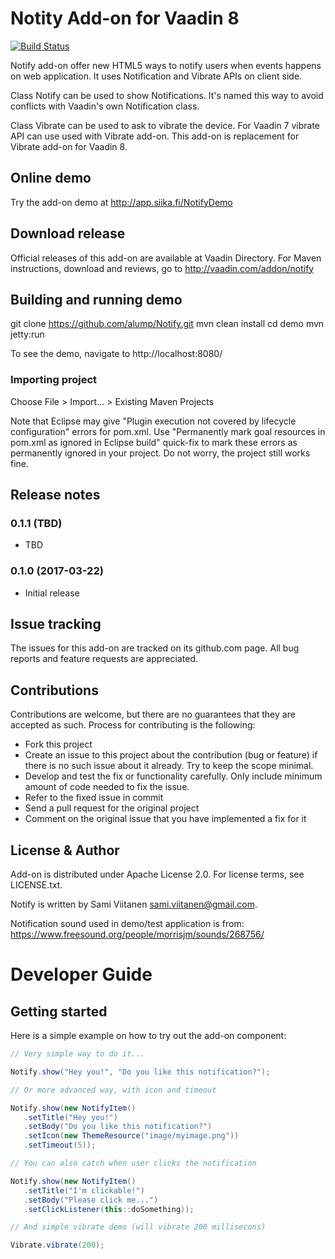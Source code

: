 # Notity Add-on for Vaadin 8

[![Build Status](http://siika.fi:8888/jenkins/job/Notify%20(Vaadin)/badge/icon)](http://siika.fi:8888/jenkins/job/Notify%20(Vaadin)/)

Notify add-on offer new HTML5 ways to notify users when events happens on web application. It uses Notification and Vibrate APIs on client side.

Class Notify can be used to show Notifications. It's named this way to avoid conflicts with Vaadin's own Notification class.

Class Vibrate can be used to ask to vibrate the device. For Vaadin 7 vibrate API can use used with Vibrate add-on. This add-on is replacement for Vibrate add-on for Vaadin 8.

## Online demo

Try the add-on demo at http://app.siika.fi/NotifyDemo

## Download release

Official releases of this add-on are available at Vaadin Directory. For Maven instructions, download and reviews, go to http://vaadin.com/addon/notify

## Building and running demo

git clone https://github.com/alump/Notify.git
mvn clean install
cd demo
mvn jetty:run

To see the demo, navigate to http://localhost:8080/

### Importing project

Choose File > Import... > Existing Maven Projects

Note that Eclipse may give "Plugin execution not covered by lifecycle configuration" errors for pom.xml. Use "Permanently mark goal resources in pom.xml as ignored in Eclipse build" quick-fix to mark these errors as permanently ignored in your project. Do not worry, the project still works fine. 

## Release notes

### 0.1.1 (TBD)
- TBD

### 0.1.0 (2017-03-22)
- Initial release

## Issue tracking

The issues for this add-on are tracked on its github.com page. All bug reports and feature requests are appreciated. 

## Contributions

Contributions are welcome, but there are no guarantees that they are accepted as such. Process for contributing is the following:
- Fork this project
- Create an issue to this project about the contribution (bug or feature) if there is no such issue about it already. Try to keep the scope minimal.
- Develop and test the fix or functionality carefully. Only include minimum amount of code needed to fix the issue.
- Refer to the fixed issue in commit
- Send a pull request for the original project
- Comment on the original issue that you have implemented a fix for it

## License & Author

Add-on is distributed under Apache License 2.0. For license terms, see LICENSE.txt.

Notify is written by Sami Viitanen sami.viitanen@gmail.com.

Notification sound used in demo/test application is from: https://www.freesound.org/people/morrisjm/sounds/268756/

# Developer Guide

## Getting started

Here is a simple example on how to try out the add-on component:

```java
// Very simple way to do it...

Notify.show("Hey you!", "Do you like this notification?");

// Or more advanced way, with icon and timeout

Notify.show(new NotifyItem()
   .setTitle("Hey you!")
   .setBody("Do you like this notification?")
   .setIcon(new ThemeResource("image/myimage.png"))
   .setTimeout(5));

// You can also catch when user clicks the notification

Notify.show(new NotifyItem()
   .setTitle("I'm clickable!")
   .setBody("Please click me...")
   .setClickListener(this::doSomething));

// And simple vibrate demo (will vibrate 200 millisecons)

Vibrate.vibrate(200);
```

